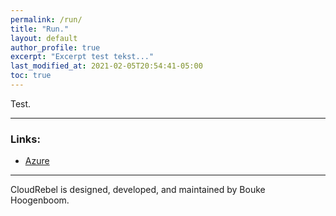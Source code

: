```yaml
---
permalink: /run/
title: "Run."
layout: default
author_profile: true
excerpt: "Excerpt test tekst..."
last_modified_at: 2021-02-05T20:54:41-05:00
toc: true
---
```


Test.

---
### Links:

- [Azure](https://azure.com/)

---

CloudRebel is designed, developed, and maintained by Bouke Hoogenboom.